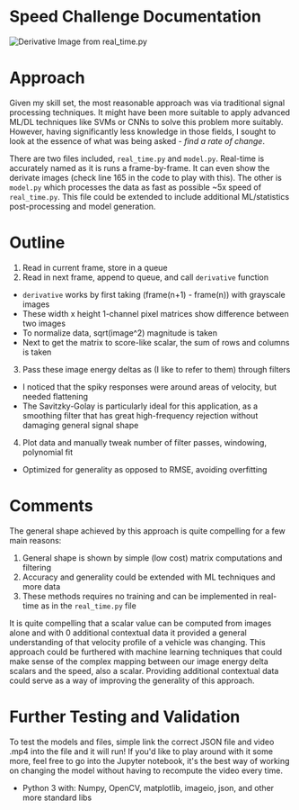 # Speed Challenge Documentation

![Derivative Image from real_time.py](https://github.com/wileyjones/speed_challenge/blob/master/derivative_img.jpg)

# Approach
Given my skill set, the most reasonable approach was via traditional signal processing techniques.
It might have been more suitable to apply advanced ML/DL techniques like SVMs or CNNs to solve
this problem more suitably. However, having significantly less knowledge in those fields, I sought
to look at the essence of what was being asked - *find a rate of change*.

There are two files included, `real_time.py` and `model.py`. Real-time is accurately named as it is runs a frame-by-frame. It can even show the derivate images (check line 165 in the code to play with this). The other is `model.py` which processes the data as fast as possible ~5x speed of `real_time.py`. This file could be extended to include additional ML/statistics post-processing and model generation.

# Outline
1. Read in current frame, store in a queue
2. Read in next frame, append to queue, and call `derivative` function
  * `derivative` works by first taking (frame(n+1) - frame(n)) with grayscale images
  * These width x height 1-channel pixel matrices show difference between two images
  * To normalize data, sqrt(image^2) magnitude is taken
  * Next to get the matrix to score-like scalar, the sum of rows and columns is taken
3. Pass these image energy deltas as (I like to refer to them) through filters
  * I noticed that the spiky responses were around areas of velocity, but needed flattening
  * The Savitzky-Golay is particularly ideal for this application, as a smoothing filter that has great high-frequency rejection without damaging general signal shape
4. Plot data and manually tweak number of filter passes, windowing, polynomial fit
  * Optimized for generality as opposed to RMSE, avoiding overfitting

# Comments
The general shape achieved by this approach is quite compelling for a few main reasons:

1. General shape is shown by simple (low cost) matrix computations and filtering
2. Accuracy and generality could be extended with ML techniques and more data
3. These methods requires no training and can be implemented in real-time as in the `real_time.py` file

It is quite compelling that a scalar value can be computed from images alone and with 0 additional contextual data it provided a general understanding of that velocity profile of a vehicle was changing. This approach could be furthered with machine learning techniques that could make sense of the complex mapping between our image energy delta scalars and the speed, also a scalar. Providing additional contextual data could serve as a way of improving the generality of this approach.

# Further Testing and Validation
To test the models and files, simple link the correct JSON file and video .mp4 into the file and it will run!
If you'd like to play around with it some more, feel free to go into the Jupyter notebook, it's the best way of
working on changing the model without having to recompute the video every time.

* Python 3 with: Numpy, OpenCV, matplotlib, imageio, json, and other more standard libs
